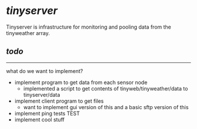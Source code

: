 # ***tinyserver***

Tinyserver is infrastructure for monitoring and pooling data from the tinyweather array.

## ***todo***

---

what do we want to implement?

- implement program to get data from each sensor node
  - implemented a script to get contents of tinyweb/tinyweather/data to tinyserver/data
- implement client program to get files
  - want to implement gui version of this and a basic sftp version of this
- implement ping tests
TEST
- implement cool stuff
